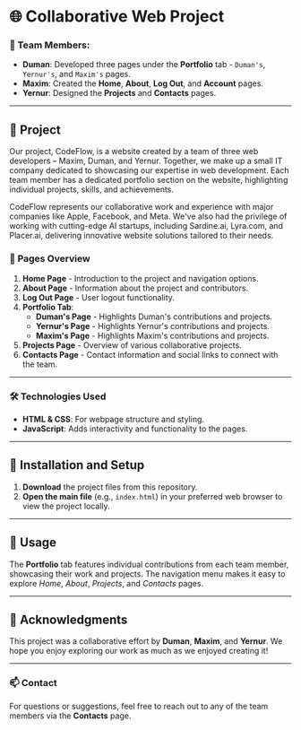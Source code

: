 # 🌐 Collaborative Web Project

### 👥 Team Members:

- **Duman**: Developed three pages under the **Portfolio** tab - `Duman's`, `Yernur's`, and `Maxim's` pages.
- **Maxim**: Created the **Home**, **About**, **Log Out**, and **Account** pages.
- **Yernur**: Designed the **Projects** and **Contacts** pages.

---

## 📁 Project
Our project, CodeFlow, is a website created by a team of three web developers – Maxim, Duman, and Yernur. Together, we make up a small IT company dedicated to showcasing our expertise in web development. Each team member has a dedicated portfolio section on the website, highlighting individual projects, skills, and achievements.

CodeFlow represents our collaborative work and experience with major companies like Apple, Facebook, and Meta. We've also had the privilege of working with cutting-edge AI startups, including Sardine.ai, Lyra.com, and Placer.ai, delivering innovative website solutions tailored to their needs.

### 🔗 Pages Overview

1. **Home Page** - Introduction to the project and navigation options.
2. **About Page** - Information about the project and contributors.
3. **Log Out Page** - User logout functionality.
4. **Portfolio Tab**:
   - **Duman's Page** - Highlights Duman's contributions and projects.
   - **Yernur's Page** - Highlights Yernur's contributions and projects.
   - **Maxim's Page** - Highlights Maxim's contributions and projects.
5. **Projects Page** - Overview of various collaborative projects.
6. **Contacts Page** - Contact information and social links to connect with the team.

---

### 🛠️ Technologies Used

- **HTML & CSS**: For webpage structure and styling.
- **JavaScript**: Adds interactivity and functionality to the pages.

---

## 🚀 Installation and Setup

1. **Download** the project files from this repository.
2. **Open the main file** (e.g., `index.html`) in your preferred web browser to view the project locally.

---

## 📖 Usage

The **Portfolio** tab features individual contributions from each team member, showcasing their work and projects. The navigation menu makes it easy to explore _Home_, _About_, _Projects_, and _Contacts_ pages.

---

## 🙏 Acknowledgments

This project was a collaborative effort by **Duman**, **Maxim**, and **Yernur**. We hope you enjoy exploring our work as much as we enjoyed creating it!

---

### 📫 Contact

For questions or suggestions, feel free to reach out to any of the team members via the **Contacts** page.
